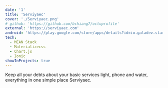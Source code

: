 ```yaml
---
date: '1'
title: 'Serviyaec'
cover: './Serviyaec.png'
# github: 'https://github.com/bchiang7/octoprofile'
external: 'https://serviyaec.com'
android: 'https://play.google.com/store/apps/details?id=io.galadev.starter'
tech:
  - MEAN Stack
  - Materializecss
  - Chart.js
  - Ionic
showInProjects: true
---
```


Keep all your debts about your basic services light, phone and water, everything in one simple place Serviyaec.
